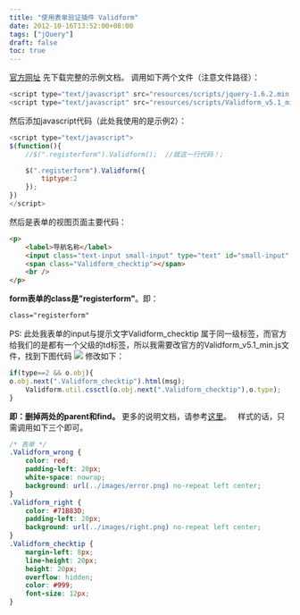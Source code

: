 ```yaml
---
title: "使用表单验证插件 Validform"
date: 2012-10-16T13:52:00+08:00
tags: ["jQuery"] 
draft: false
toc: true
---
```


[官方网址](http://validform.rjboy.cn/) 先下载完整的示例文档。 调用如下两个文件（注意文件路径）：

```javascript
<script type="text/javascript" src="resources/scripts/jquery-1.6.2.min.js"></script>
<script type="text/javascript" src="resources/scripts/Validform_v5.1_min.js"></script>
```

然后添加javascript代码（此处我使用的是示例2）：

```javascript
<script type="text/javascript">
$(function(){
    //$(".registerform").Validform();  //就这一行代码！;

    $(".registerform").Validform({
        tiptype:2
    });
})
</script>
```

然后是表单的视图页面主要代码：

```html
<p>
    <label>导航名称</label>
    <input class="text-input small-input" type="text" id="small-input" name="name" datatype="s2-10" errormsg="昵称至少2个字符,最多10个字符！" />
    <span class="Validform_checktip"></span>
    <br />
</p>
```

**form表单的class是"registerform"**。即：

```html
class="registerform"
```

PS: 此处我表单的input与提示文字Validform_checktip 属于同一级标签，而官方给我们的是都有一个父级的td标签，所以我需要改官方的Validform_v5.1_min.js文件，找到下图代码 ![](http://m1.img.libdd.com/farm4/2012/0914/10/6490CA006AB38112DE4FE6C76AD2177A5CAFE5189977_800_86.jpg) 修改如下：

```javascript
if(type==2 && o.obj){
o.obj.next(".Validform_checktip").html(msg);
    Validform.util.cssctl(o.obj.next(".Validform_checktip"),o.type);
}
```

**即：删掉两处的parent和find。** 更多的说明文档，请参考[这里](http://validform.rjboy.cn/?cat=1)。   样式的话，只需调用如下三个即可。

```css
/* 表单 */
.Validform_wrong {
    color: red;
    padding-left: 20px;
    white-space: nowrap;
    background: url(../images/error.png) no-repeat left center;
}
.Validform_right {
    color: #71B83D;
    padding-left: 20px;
    background: url(../images/right.png) no-repeat left center;
}
.Validform_checktip {
    margin-left: 8px;
    line-height: 20px;
    height: 20px;
    overflow: hidden;
    color: #999;
    font-size: 12px;
}
```